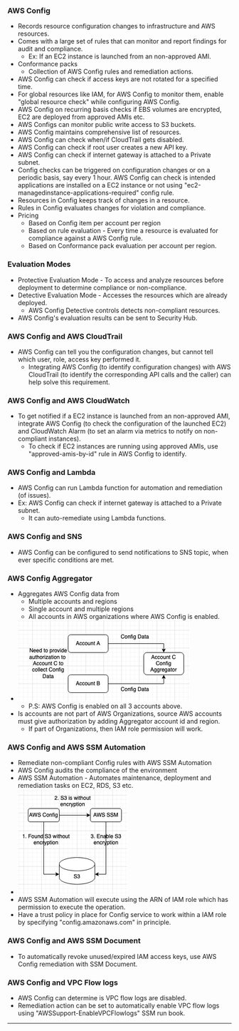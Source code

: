 
### AWS Config

- Records resource configuration changes to infrastructure and AWS resources.
- Comes with a large set of rules that can monitor and report findings for audit and compliance.
	- Ex: If an EC2 instance is launched from an non-approved AMI.
- Conformance packs
	- Collection of AWS Config rules and remediation actions.
- AWS Config can check if access keys are not rotated for a specified time.
- For global resources like IAM, for AWS Config to monitor them, enable "global resource check" while configuring AWS Config.
- AWS Config on recurring basis checks if EBS volumes are encrypted, EC2 are deployed from approved AMIs etc.
- AWS Configs can monitor public write access to S3 buckets.
- AWS Config maintains comprehensive list of resources.
- AWS Config can check when/if CloudTrail gets disabled.
- AWS Config can check if root user creates a new API key.
- AWS Config can check if internet gateway is attached to a Private subnet.
- Config checks can be triggered on configuration changes or on a periodic basis, say every 1 hour.
  AWS Config can check is intended applications are installed on a EC2 instance or not using "ec2-managedinstance-applications-required" config rule.
- Resources in Config keeps track of changes in a resource.
- Rules in Config evaluates changes for violation and compliance.
- Pricing
	- Based on Config item per account per region
	- Based on rule evaluation - Every time a resource is evaluated for compliance against a AWS Config rule.
	- Based on Conformance pack evaluation per account per region.

### Evaluation Modes
- Protective Evaluation Mode - To access and analyze resources before deployment to determine compliance or non-compliance.
- Detective Evaluation Mode - Accesses the resources which are already deployed.
	- AWS Config Detective controls detects non-compliant resources.
- AWS Config's evaluation results can be sent to Security Hub.

### AWS Config and AWS CloudTrail

- AWS Config can tell you the configuration changes, but cannot tell which user, role, access key performed it.
	- Integrating AWS Config (to identify configuration changes) with AWS CloudTrail (to identify the corresponding API calls and the caller) can help solve this requirement.

### AWS Config and AWS CloudWatch
- To get notified if a EC2 instance is launched from an non-approved AMI, integrate AWS Config (to check the configuration of the launched EC2) and CloudWatch Alarm (to set an alarm via metrics to notify on non-compliant instances).
	- To check if EC2 instances are running using approved AMIs, use "approved-amis-by-id" rule in AWS Config to identify.

### AWS Config and Lambda
- AWS Config can run Lambda function for automation and remediation (of issues).
- Ex: AWS Config can check if internet gateway is attached to a Private subnet.
	- It can auto-remediate using Lambda functions.

### AWS Config and SNS
- AWS Config can be configured to send notifications to SNS topic, when ever specific conditions are met.

### AWS Config Aggregator

- Aggregates AWS Config data from
	- Multiple accounts and regions
	- Single account and multiple regions
	- All accounts in AWS organizations where AWS Config is enabled.
- ![configaggregator.png](Attachments/configaggregator.png)
	- P.S: AWS Config is enabled on all 3 accounts above.
- Is accounts are not part of AWS Organizations, source AWS accounts must give authorization by adding Aggregator account id and region.
	- If part of Organizations, then IAM role permission will work.

### AWS Config and AWS SSM Automation

- Remediate non-compliant Config rules with AWS SSM Automation
- AWS Config audits the compliance of the environment
- AWS SSM Automation - Automates maintenance, deployment and remediation tasks on EC2, RDS, S3 etc.
- ![configssmautomation.png](Attachments/configssmautomation.png)
- AWS SSM Automation will execute using the ARN of IAM role which has permission to execute the operation.
- Have a trust policy in place for Config service to work within a IAM role by specifying "config.amazonaws.com" in principle.


### AWS Config and AWS SSM Document

- To automatically revoke unused/expired IAM access keys, use AWS Config remediation with SSM Document.


### AWS Config and VPC Flow logs

- AWS Config can determine is VPC flow logs are disabled.
- Remediation action can be set to automatically enable VPC flow logs using "AWSSupport-EnableVPCFlowlogs" SSM run book.

---
